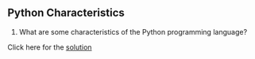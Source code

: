 ## Python Characteristics

1. What are some characteristics of the Python programming language?

Click here for the [solution](solutions/hello_world/python_characteristics.md)
